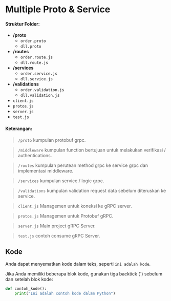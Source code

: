 # Multiple Proto & Service

#### Struktur Folder:
- **/proto**
  - `order.proto`
  - `dll.proto`
- **/routes**
  - `order.route.js`
  - `dll.route.js`
- **/services**
  - `order.service.js`
  - `dll.service.js`
- **/validations**
  - `order.validation.js`
  - `dll.validation.js`
- `client.js`
- `protos.js`
- `server.js`
- `test.js`


#### Keterangan:

> `/proto` kumpulan protobuf grpc.

> `/middleware` kumpulan function bertujuan untuk melakukan verifikasi / authentications. 

> `/routes` kumpulan perutean method grpc ke service grpc dan implementasi middleware.

> `/services` kumpulan service / logic grpc.

> `/validations` kumpulan validation request data sebelum diteruskan ke service.

> `client.js` Managemen untuk koneksi ke gRPC server.

> `protos.js` Managemen untuk Protobuf gRPC.

> `server.js` Main project gRPC Server.

> `test.js` contoh consume gRPC Server.

## Kode

Anda dapat menyematkan kode dalam teks, seperti `ini adalah kode`.

Jika Anda memiliki beberapa blok kode, gunakan tiga backtick (`) sebelum dan setelah blok kode:

```python
def contoh_kode():
    print("Ini adalah contoh kode dalam Python")